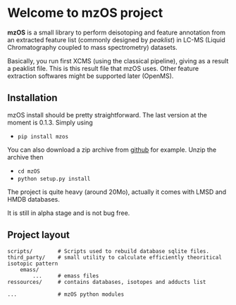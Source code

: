 # Welcome to mzOS project

**mzOS** is a small library to perform deisotoping and feature annotation from an extracted feature list (commonly designed by _peaklist_) in LC-MS (Liquid Chromatography coupled to mass spectrometry) datasets.

Basically, you run first XCMS (using the classical pipeline), giving as a result a peaklist file. This is this result file that mzOS uses. Other feature extraction softwares might be supported later (OpenMS). 

## Installation

mzOS install should be pretty straightforward. The last version at the moment is  0.1.3. Simply using

* `pip install mzos`

You can also download a zip archive from [github](http://github.com/jerkos/mzOS) for example. Unzip the archive then

* `cd mzOS`
* `python setup.py install`

The project is quite heavy (around 20Mo), actually it comes with LMSD and HMDB databases.

It is still in alpha stage and is not bug free.

## Project layout

    scripts/    	# Scripts used to rebuild database sqlite files.
    third_party/	# small utility to calculate efficiently theoritical isotopic pattern
    	emass/
    		... 	# emass files
    ressources/		# contains databases, isotopes and adducts list
    
    ...       		# mzOS python modules

